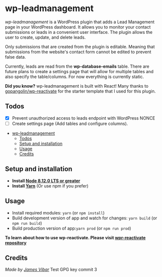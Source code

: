 # wp-leadmanagement

_wp-leadmanagement_ is a WordPress plugin that adds a Lead Management page in your WordPress dashboard. It allows you to monitor your contact submissions or leads in a convenient user interface. The plugin allows the user to create, update, and delete leads.

Only submissions that are created from the plugin is editable. Meaning that submissions from the website's contact form cannot be edited to prevent false data.

Currently, leads are read from the **wp-database-emails** table. There are future plans to create a settings page that will allow for multiple tables and also specify the table/columns. For now everything is currently static.

**Did you know?** wp-leadmanagement is built with React! Many thanks to [gopangolin/wp-reactivate](https://github.com/gopangolin/wp-reactivate) for the starter template that I used for this plugin.

## Todos

- [x] Prevent unauthorized access to leads endpoint with WordPress NONCE
- [ ] Create settings page (Add tables and configure columns).

<!-- TOC -->

- [wp-leadmanagement](#wp-leadmanagement)
  - [Todos](#todos)
  - [Setup and installation](#setup-and-installation)
  - [Usage](#usage)
  - [Credits](#credits)

<!-- /TOC -->

## Setup and installation

- **Install [Node 8.12.0 LTS or greater](https://nodejs.org)**
- **Install [Yarn](https://yarnpkg.com/en/docs/install)** (Or use npm if you prefer)

## Usage

- Install required modules: `yarn` (or `npm install`)
- Build development version of app and watch for changes: `yarn build` (or `npm run build`)
- Build production version of app:`yarn prod` (or `npm run prod`)

**To learn about how to use wp-reactivate. Please visit [wpr-reactivate repository](https://github.com/gopangolin/wp-reactivate)**

## Credits

_Made by [James Vibar](www.jamesvibar.com)_
Test GPG key commit 3
